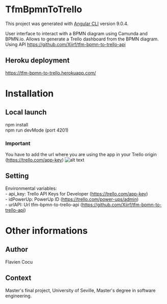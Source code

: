 # TfmBpmnToTrello

This project was generated with [Angular CLI](https://github.com/angular/angular-cli) version 9.0.4.

User interface to interact with a BPMN diagram using Camunda and BPMN.io. Allows to generate a Trello dashboard from the BPMN diagram. Using API https://github.com/Xiirf/tfm-bpmn-to-trello-api

## Heroku deployment
https://tfm-bpmn-to-trello.herokuapp.com/

# Installation

## Local launch
npm install <br/>
npm run devMode (port 4201)

### Important
You have to add the url where you are using the app in your Trello origin (https://trello.com/app-key)
![alt text](https://i.imgur.com/nMcRekp.png)

## Setting
Environmental variables:<br/>
    - api_key: Trello API Keys for Developer (https://trello.com/app-key)<br/>
    - idPowerUp: PowerUp ID (https://trello.com/power-ups/admin)<br/>
    - urlAPI: Url tfm-bpmn-to-trello-api (https://github.com/Xiirf/tfm-bpmn-to-trello-api)<br/>

# Other informations

## Author
Flavien Cocu

## Context
Master's final project, University of Seville, Master's degree in software engineering.
